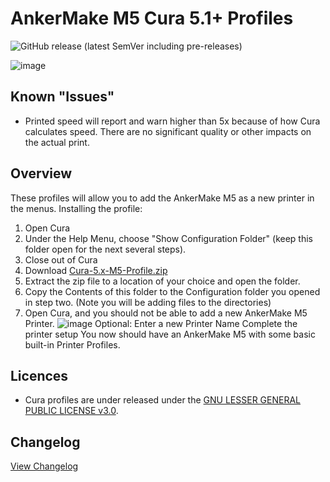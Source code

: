 # AnkerMake M5 Cura 5.1+ Profiles

![GitHub release (latest SemVer including pre-releases)](https://img.shields.io/github/v/release/just-trey/AnkerMake-M5-Profile?sort=semver&style=for-the-badge)

![image](https://user-images.githubusercontent.com/10281380/204983009-1b896ab9-774d-414d-adbe-b3f8aad5ccf2.png)

## Known "Issues"

- Printed speed will report and warn higher than 5x because of how Cura calculates speed. There are no significant quality or other impacts on the actual print.

## Overview

These profiles will allow you to add the AnkerMake M5 as a new printer in the menus.
Installing the profile:

1. Open Cura
2. Under the Help Menu, choose "Show Configuration Folder" (keep this folder open for the next several steps).
3. Close out of Cura
5. Download [Cura-5.x-M5-Profile.zip](https://github.com/just-trey/AnkerMake-M5-Profile/releases/latest/download/Cura-5.x-M5-Profile.zip)
6. Extract the zip file to a location of your choice and open the folder.
7. Copy the Contents of this folder to the Configuration folder you opened in step two. (Note you will be adding files to the directories)
8. Open Cura, and you should not be able to add a new AnkerMake M5 Printer.
![image](https://user-images.githubusercontent.com/10281380/204983099-ebb1007c-1171-4e68-a2e7-a2620efcca1b.png)
Optional: Enter a new Printer Name
Complete the printer setup
You now should have an AnkerMake M5 with some basic built-in Printer Profiles.

## Licences

- Cura profiles are under released under the [GNU LESSER GENERAL PUBLIC LICENSE v3.0](Cura-5.x-M5-Profile/LICENSE).

## Changelog

[View Changelog](/changelog.md)
